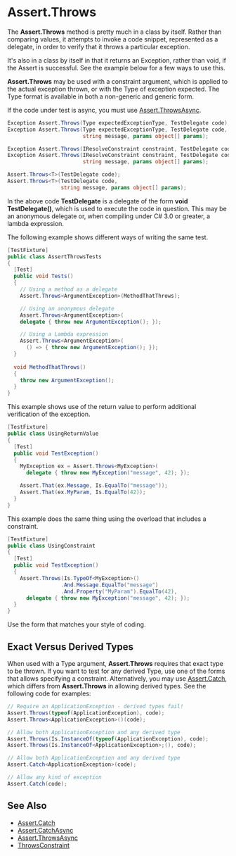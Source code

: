 # Assert.Throws

The **Assert.Throws** method is pretty much in a class by itself. Rather than
comparing values, it attempts to invoke a code snippet, represented as
a delegate, in order to verify that it throws a particular exception.

It's also in a class by itself in that it returns an Exception, rather
than void, if the Assert is successful. See the example below for
a few ways to use this.

**Assert.Throws** may be used with a constraint argument, which is applied
to the actual exception thrown, or with the Type of exception expected.
The Type format is available in both a non-generic and generic form.

If the code under test is async, you must use [Assert.ThrowsAsync](Assert.ThrowsAsync.md).

```csharp
Exception Assert.Throws(Type expectedExceptionType, TestDelegate code);
Exception Assert.Throws(Type expectedExceptionType, TestDelegate code,
                        string message, params object[] params);

Exception Assert.Throws(IResolveConstraint constraint, TestDelegate code);
Exception Assert.Throws(IResolveConstraint constraint, TestDelegate code,
                        string message, params object[] params);

Assert.Throws<T>(TestDelegate code);
Assert.Throws<T>(TestDelegate code,
                 string message, params object[] params);
```

In the above code **TestDelegate** is a delegate of the form
**void TestDelegate()**, which is used to execute the code
in question. This may be an anonymous delegate or, when compiling
under C# 3.0 or greater, a lambda expression.

The following example shows different ways of writing the
same test.

```csharp
[TestFixture]
public class AssertThrowsTests
{
  [Test]
  public void Tests()
  {  
    // Using a method as a delegate
    Assert.Throws<ArgumentException>(MethodThatThrows);

    // Using an anonymous delegate
    Assert.Throws<ArgumentException>(
    delegate { throw new ArgumentException(); });

    // Using a Lambda expression
    Assert.Throws<ArgumentException>(
      () => { throw new ArgumentException(); });
  }
  
  void MethodThatThrows()
  {
    throw new ArgumentException();
  }
}
```

This example shows use of the return value to perform
additional verification of the exception.

```csharp
[TestFixture]
public class UsingReturnValue
{
  [Test]
  public void TestException()
  {
    MyException ex = Assert.Throws<MyException>(
      delegate { throw new MyException("message", 42); });

    Assert.That(ex.Message, Is.EqualTo("message"));
    Assert.That(ex.MyParam, Is.EqualTo(42));
  }
}
```

This example does the same thing
using the overload that includes a constraint.

```csharp
[TestFixture]
public class UsingConstraint
{
  [Test]
  public void TestException()
  {
    Assert.Throws(Is.TypeOf<MyException>()
                 .And.Message.EqualTo("message")
                 .And.Property("MyParam").EqualTo(42),
      delegate { throw new MyException("message", 42); });
  }
}
```

Use the form that matches your style of coding.

## Exact Versus Derived Types

When used with a Type argument, **Assert.Throws** requires
that exact type to be thrown. If you want to test for any
derived Type, use one of the forms that allows specifying
a constraint. Alternatively, you may use [Assert.Catch](Assert.Catch.md),
which differs from **Assert.Throws** in allowing derived
types. See the following code for examples:

```csharp
// Require an ApplicationException - derived types fail!
Assert.Throws(typeof(ApplicationException), code);
Assert.Throws<ApplicationException>()(code);

// Allow both ApplicationException and any derived type
Assert.Throws(Is.InstanceOf(typeof(ApplicationException), code);
Assert.Throws(Is.InstanceOf<ApplicationException>;(), code);

// Allow both ApplicationException and any derived type
Assert.Catch<ApplicationException>(code);

// Allow any kind of exception
Assert.Catch(code);
```

## See Also

* [Assert.Catch](Assert.Catch.md)
* [Assert.CatchAsync](Assert.CatchAsync.md)
* [Assert.ThrowsAsync](Assert.ThrowsAsync.md)
* [ThrowsConstraint](xref:throwsconstraint)
